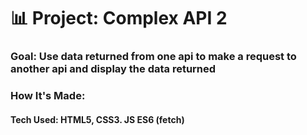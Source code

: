 # 📊 Project: Complex API 2

### Goal: Use data returned from one api to make a request to another api and display the data returned

### How It's Made:
#### Tech Used: HTML5, CSS3. JS ES6 (fetch)
